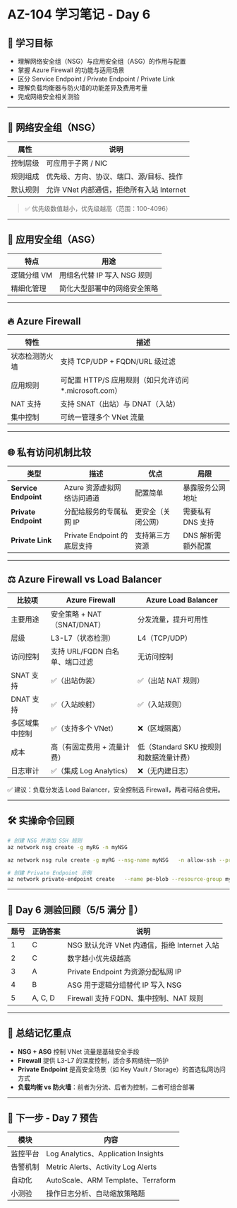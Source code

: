 
# AZ-104 学习笔记 - Day 6

## 🎯 学习目标
- 理解网络安全组（NSG）与应用安全组（ASG）的作用与配置
- 掌握 Azure Firewall 的功能与适用场景
- 区分 Service Endpoint / Private Endpoint / Private Link
- 理解负载均衡器与防火墙的功能差异及费用考量
- 完成网络安全相关测验

---

## 🔐 网络安全组（NSG）

| 属性 | 说明 |
|------|------|
| 控制层级 | 可应用于子网 / NIC |
| 规则组成 | 优先级、方向、协议、端口、源/目标、操作 |
| 默认规则 | 允许 VNet 内部通信，拒绝所有入站 Internet |

> ✅ 优先级数值越小，优先级越高（范围：100-4096）

---

## 🧰 应用安全组（ASG）

| 特点 | 用途 |
|------|------|
| 逻辑分组 VM | 用组名代替 IP 写入 NSG 规则 |
| 精细化管理 | 简化大型部署中的网络安全策略 |

---

## 🔥 Azure Firewall

| 特性 | 描述 |
|------|------|
| 状态检测防火墙 | 支持 TCP/UDP + FQDN/URL 级过滤 |
| 应用规则 | 可配置 HTTP/S 应用规则（如只允许访问 *.microsoft.com） |
| NAT 支持 | 支持 SNAT（出站）与 DNAT（入站） |
| 集中控制 | 可统一管理多个 VNet 流量 |

---

## 🌐 私有访问机制比较

| 类型 | 描述 | 优点 | 局限 |
|------|------|------|------|
| **Service Endpoint** | Azure 资源虚拟网络访问通道 | 配置简单 | 暴露服务公网地址 |
| **Private Endpoint** | 分配给服务的专属私网 IP | 更安全（关闭公网） | 需要私有 DNS 支持 |
| **Private Link** | Private Endpoint 的底层支持 | 支持第三方资源 | DNS 解析需额外配置 |

---

## ⚖️ Azure Firewall vs Load Balancer

| 比较项 | Azure Firewall | Azure Load Balancer |
|--------|----------------|---------------------|
| 主要用途 | 安全策略 + NAT（SNAT/DNAT） | 分发流量，提升可用性 |
| 层级 | L3-L7（状态检测） | L4（TCP/UDP） |
| 访问控制 | 支持 URL/FQDN 白名单、端口过滤 | 无访问控制 |
| SNAT 支持 | ✅（出站伪装） | ✅（出站 NAT 规则） |
| DNAT 支持 | ✅（入站映射） | ✅（入站规则） |
| 多区域集中控制 | ✅（支持多个 VNet） | ❌（区域隔离） |
| 成本 | 高（有固定费用 + 流量计费） | 低（Standard SKU 按规则和数据流量计费） |
| 日志审计 | ✅（集成 Log Analytics） | ❌（无内建日志） |

✅ 建议：负载分发选 Load Balancer，安全控制选 Firewall，两者可结合使用。

---

## 🛠️ 实操命令回顾

```bash
# 创建 NSG 并添加 SSH 规则
az network nsg create -g myRG -n myNSG

az network nsg rule create -g myRG --nsg-name myNSG   -n allow-ssh --priority 1000 --direction Inbound   --access Allow --protocol Tcp --destination-port-ranges 22   --source-address-prefixes Internet --destination-address-prefixes '*'

# 创建 Private Endpoint 示例
az network private-endpoint create   --name pe-blob --resource-group myRG   --vnet-name myVNet --subnet mySubnet   --private-connection-resource-id /subscriptions/xxx/resourceGroups/xxx/providers/Microsoft.Storage/storageAccounts/myBlob   --group-id blob --connection-name pe-blob-conn
```

---

## 🧪 Day 6 测验回顾（5/5 满分 🎉）

| 题号 | 正确答案 | 说明 |
|------|-----------|------|
| 1 | C | NSG 默认允许 VNet 内通信，拒绝 Internet 入站 |
| 2 | C | 数字越小优先级越高 |
| 3 | A | Private Endpoint 为资源分配私网 IP |
| 4 | B | ASG 用于逻辑分组替代 IP 写入 NSG |
| 5 | A, C, D | Firewall 支持 FQDN、集中控制、NAT 规则 |

---

## 📌 总结记忆重点

- **NSG + ASG** 控制 VNet 流量是基础安全手段
- **Firewall** 提供 L3-L7 的深度控制，适合多网络统一防护
- **Private Endpoint** 是高安全场景（如 Key Vault / Storage）的首选私网访问方式
- **负载均衡 vs 防火墙**：前者为分流、后者为控制，二者可组合部署

---

## 📅 下一步 - Day 7 预告

| 模块 | 内容 |
|------|------|
| 监控平台 | Log Analytics、Application Insights |
| 告警机制 | Metric Alerts、Activity Log Alerts |
| 自动化 | AutoScale、ARM Template、Terraform |
| 小测验 | 操作日志分析、自动缩放策略题 |
